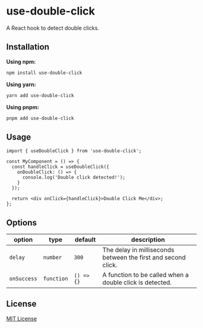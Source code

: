# use-double-click

A React hook to detect double clicks.

## Installation

**Using npm:**
```bash
npm install use-double-click
```

**Using yarn:**
```bash
yarn add use-double-click
```

**Using pnpm:**
```bash
pnpm add use-double-click
```

## Usage

```tsx
import { useDoubleClick } from 'use-double-click';

const MyComponent = () => {
  const handleClick = useDoubleClick({
    onDoubleClick: () => {
      console.log('Double click detected!');
    }
  });

  return <div onClick={handleClick}>Double Click Me</div>;
};
```

## Options

|option|type|default|description|
|---|---|---|---|
|`delay`|`number`|`300`|The delay in milliseconds between the first and second click.|
|`onSuccess`|`function`|`() => {}`|A function to be called when a double click is detected.|

## License

[MIT License](./license.md)
